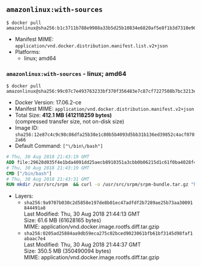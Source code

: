 ## `amazonlinux:with-sources`

```console
$ docker pull amazonlinux@sha256:b1c3711b788e9988a33b5d25b10834e6820af5e8f1b3d7310e906e84fe85bf5c
```

-	Manifest MIME: `application/vnd.docker.distribution.manifest.list.v2+json`
-	Platforms:
	-	linux; amd64

### `amazonlinux:with-sources` - linux; amd64

```console
$ docker pull amazonlinux@sha256:99c07c7e493763233bf370f356483e7c87cf7227508b7bc3213ed73211e8562f
```

-	Docker Version: 17.06.2-ce
-	Manifest MIME: `application/vnd.docker.distribution.manifest.v2+json`
-	Total Size: **412.1 MB (412118259 bytes)**  
	(compressed transfer size, not on-disk size)
-	Image ID: `sha256:12e87c4c9c98c86dfa25b38e1c80b5b4093d5bb31b136ed39852c4acf0702a66`
-	Default Command: `["\/bin\/bash"]`

```dockerfile
# Thu, 30 Aug 2018 21:43:19 GMT
ADD file:29628d035f4e1bda4091dd25aecb8910351a3cbb0b06215d1c61f0ba4028f4c8 in / 
# Thu, 30 Aug 2018 21:43:19 GMT
CMD ["/bin/bash"]
# Thu, 30 Aug 2018 21:43:31 GMT
RUN mkdir /usr/src/srpm  && curl -o /usr/src/srpm/srpm-bundle.tar.gz "https://amazon-linux-docker-sources.s3-accelerate.amazonaws.com/amzn2/srpm-bundle.tar.gz?versionId=0KdltZx3MM5vxoNe2pcOqdYDebiCRhU0"  && echo "b6a703acc414a896f65edaa797ac89c90febc63e01a09b7f962e8ab64ed7d090 /usr/src/srpm/srpm-bundle.tar.gz" | sha256sum -c -
```

-	Layers:
	-	`sha256:9a9707b030c2d5858e197de8b01ec47adfdf2b7289ae25b73aa30091844491a8`  
		Last Modified: Thu, 30 Aug 2018 21:44:13 GMT  
		Size: 61.6 MB (61628165 bytes)  
		MIME: application/vnd.docker.image.rootfs.diff.tar.gzip
	-	`sha256:0205ad25884aa9db59eca275c02bced9023061bfb61bf3145d98faf1abaac7e4`  
		Last Modified: Thu, 30 Aug 2018 21:44:37 GMT  
		Size: 350.5 MB (350490094 bytes)  
		MIME: application/vnd.docker.image.rootfs.diff.tar.gzip
